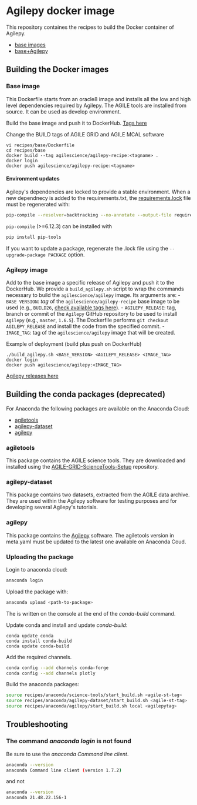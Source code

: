 # Agilepy docker image
This repository containes the recipes to build the Docker container of Agilepy.
* [base images](https://hub.docker.com/repository/docker/agilescience/agilepy-recipe)
* [base+Agilepy](https://hub.docker.com/repository/docker/agilescience/agilepy)

## Building the Docker images

### Base image
This Dockerfile starts from an oracle8 image and installs all the low and high level dependencies required by Agilepy. The AGILE tools are installed from source. It can be used as develop environment. 

Build the base image and push it to DockerHub. [Tags here](https://hub.docker.com/r/agilescience/agilepy-recipe/tags)

Change the BUILD tags of AGILE GRID and AGILE MCAL software



```
vi recipes/base/Dockerfile
cd recipes/base
docker build --tag agilescience/agilepy-recipe:<tagname> .
docker login
docker push agilescience/agilepy-recipe:<tagname>
```

#### Environment updates
Agilepy's dependencies are locked to provide a stable environment. When a new dependnecy is added to the requirements.txt, the [requirements.lock](recipes/docker/base/requirements.lock) file must be regenerated with:
```bash
pip-compile --resolver=backtracking --no-annotate --output-file requirements.lock requirements.txt
```
`pip-compile` (>=6.12.3) can be installed with
```bash
pip install pip-tools
```
If you want to update a package, regenerate the .lock file using the `--upgrade-package PACKAGE` option.

### Agilepy image
Add to the base image a specific release of Agilepy and push it to the DockerHub.
We provide a `build_agilepy.sh` script to wrap the commands necessary to build the `agilescience/agilepy` image.
Its arguments are:
    - `BASE VERSION`: *tag* of the `agilescience/agilepy-recipe` base image to be used (e.g., `BUILD26`, [check available tags here](https://hub.docker.com/r/agilescience/agilepy-recipe/tags)).
    - `AGILEPY_RELEASE`: tag, branch or commit of the `Agilepy` GitHub repository to be used to install `Agilepy` (e.g., `master`, `1.6.5`).
    The Dockerfile performs `git checkout AGILEPY_RELEASE` and install the code from the specified commit.
    - `IMAGE_TAG`: tag of the `agilescience/agilepy` image that will be created.

Example of deployment (build plus push on DockerHub)
```
./build_agilepy.sh <BASE_VERSION> <AGILEPY_RELEASE> <IMAGE_TAG>
docker login
docker push agilescience/agilepy:<IMAGE_TAG>
```
[Agilepy releases here](https://github.com/AGILESCIENCE/Agilepy/tags)


## Building the conda packages (deprecated)

For Anaconda the following packages are available on the Anaconda Cloud:
* [agiletools](https://anaconda.org/agilescience/agiletools)
* [agilepy-dataset](https://anaconda.org/agilescience/agilepy-dataset)
* [agilepy](https://anaconda.org/agilescience/agilepy)

### agiletools

This package contains the AGILE science tools. They are downloaded and installed using the [AGILE-GRID-ScienceTools-Setup](https://github.com/AGILESCIENCE/AGILE-GRID-ScienceTools-Setup) repository.

### agilepy-dataset

This package contains two datasets, extracted from the AGILE data archive. They are used within the Agilepy software for testing purposes and for developing several Agilepy's tutorials.    

### agilepy

This package contains the [Agilepy](https://github.com/AGILESCIENCE/Agilepy) software. The agiletools version in meta.yaml must be updated to the latest one available on Anaconda Coud.

### Uploading the package
Login to anaconda cloud:
```bash
anaconda login
```
Upload the package with:
```bash
anaconda upload <path-to-package>
```
The *<path-to-package>* is written on the console at the end of the *conda-build* command.

Update conda and install and update *conda-build*:
```
conda update conda
conda install conda-build
conda update conda-build
```
Add the required channels.
```bash
conda config --add channels conda-forge
conda config --add channels plotly
```

Build the anaconda packages:
```bash
source recipes/anaconda/science-tools/start_build.sh <agile-st-tag>
source recipes/anaconda/agilepy-dataset/start_build.sh <agile-st-tag>
source recipes/anaconda/agilepy/start_build.sh local <agilepytag>
```

## Troubleshooting

### The command *anaconda login* is not found
Be sure to use the *anaconda Command line client*.
```bash
anaconda --version
anaconda Command line client (version 1.7.2)
```
and not
```bash
anaconda --version
anaconda 21.48.22.156-1
```

